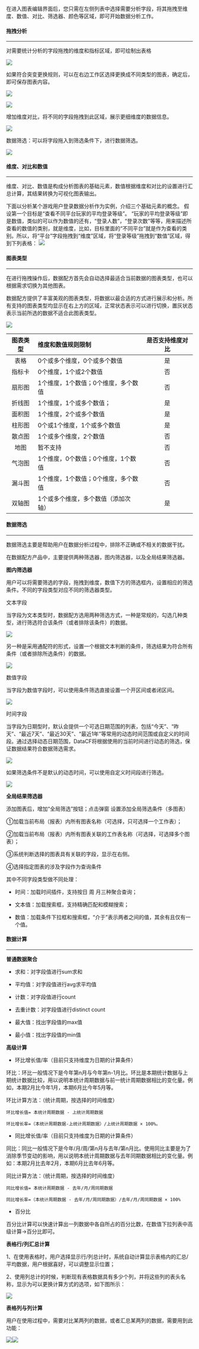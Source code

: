 在进入图表编辑界面后，您只需在左侧列表中选择需要分析字段，将其拖拽至维度、数值、对比、筛选器、颜色等区域，即可开始数据分析工作。

#### **拖拽分析**

---

对需要统计分析的字段拖拽的维度和指标区域，即可绘制出表格

![](/assets/拖拽字段.png)

如果符合突变更换规则，可以在右边工作区选择更换成不同类型的图表，确定后，即可保存图表内容。

![](/assets/更换图表类型.png)

![](/assets/更换图表类型1.png)

增加维度对比，将不同的字段拖拽到此区域，展示更细维度的数据信息。

![](/assets/增加维度对比.png)

数据筛选：可以将字段拖入到筛选条件下，进行数据筛选。

![](/assets/数据筛选.png)

#### **维度、对比和数值**

---

维度、对比、数值是构成分析图表的基础元素，数值根据维度和对比的设置进行汇总计算，其结果转换为可视化图表输出。

下面以分析某个游戏用户登录数据分析作为实例，介绍三个基础元素的概念。
假设第一个目标是“查看不同平台玩家的平均登录等级”。
“玩家的平均登录等级”即是数值，类似的可以作为数值的还有，“登录人数”，“登录次数”等等，用来描述所查看的数值的类别，就是维度，比如，目标里面的“不同平台”就是作为查看的类别。所以，将“平台”字段拖拽到“维度”区域，将“登录等级”拖拽到“数值”区域，得到下列表格：
![](/assets/维度1.png)

#### **图表类型**

---

在进行拖拽操作后，数据配方首先会自动选择最适合当前数据的图表类型，也可以根据需求切换为其他图表。

数据配方提供了丰富美观的图表类型，将数据以最合适的方式进行展示和分析。所有支持的图表类型均显示在右上方的区域，正常状态表示可以进行切换，置灰状态表示当前所选的数据不适合此图表类型。

![](/_book/assets/图表类型1.png)

| 图表类型 | 维度和数值规则限制 | 是否支持维度对比 |
| :---: | :--- | :---: |
| 表格 | 0个或多个维度，0个或多个数值 | 是 |
| 指标卡 | 0个维度，1个或2个数值 | 否 |
| 扇形图 | 1个维度，1个数值；0个维度，多个数值 | 否 |
| 折线图 | 1个维度，1个或多个数值； | 是 |
| 面积图 | 1个维度，2个或多个数值 | 是 |
| 柱形图 | 0个或1个维度，1个或多个数值 | 是 |
| 散点图 | 1个或多个维度，2个数值 | 否 |
| 地图 | 暂不支持 | 否 |
| 气泡图 | 1个维度，0个数值；0个维度，1个数值 | 否 |
| 漏斗图 | 1个维度，1个数值；0个维度，多个数值 | 否 |
| 双轴图 | 1个或多个维度，多个数值（添加次轴） | 是 |

#### **数据筛选**

---

数据筛选主要是帮助用户在数据分析过程中，排除不正确或不相关的数据干扰。

在数据配方产品中，主要提供两种筛选器，图内筛选器，以及全局结果筛选器。

**图内筛选器**

用户可以将需要筛选的字段，拖拽到维度，数值下方的筛选框内，设置相应的筛选条件。不同的字段类型对应不同的筛选器类型。

文本字段

当字段为文本类型时，数据配方选用两种筛选方式，一种是常规的，勾选几种类型，进行筛选符合该条件（或者排除该条件）的数据。

![](/assets/文本筛选.png)

另一种是采用通配符的形式，设置一个根据文本判断的条件，筛选结果为符合所有条件（或者排除所选条件）的数据。

![](/assets/数值筛选.png)

数值字段

当字段为数值字段时，可以使用条件筛选直接设置一个开区间或者闭区间。

![](/assets/数值筛选2.png)

时间字段

当字段为日期型时，默认会提供一个可选日期范围的列表，包括“今天”、“昨天”、“最近7天”、“最近30天”、“最近1年”等常用的动态时间范围或自定义的时间段。通过选择动态日期范围，DataCF将根据使用的当前时间进行动态的筛选，保证数据结果符合数据筛选需求。

![](/assets/时间筛选.png)

如果筛选条件不是默认的动态时间，可以使用自定义时间段进行筛选。

![](/assets/时间筛选2.png)

**全局结果筛选器**

添加图表后，增加“全局筛选”按钮；点击弹窗 设置添加全局筛选条件（多图表）

 ①加载当前布局（报表）内所有图表名称（可选择，只可选择一个工作表）；

 ②加载当前布局（报表）内所有图表关联的工作表名称（可选择，可选择多个图表）；

 ③系统判断选择的图表具有关联的字段，显示在右侧。

 ④选择指定图表的涉及字段作为查询条件

 其中不同字段类型做不同处理：

*  时间：加载时间插件，支持按日 周 月三种聚合查询；

*  文本值：加载搜索框，支持精确匹配和模糊搜索；

*  数值：加载条件下拉框和搜索框，“介于”表示两者之间的值，其余有且仅有一个值。

#### **数据计算**

---

**普通数据聚合**

* 求和：对字段值进行sum求和
* 平均值：对字段值进行avg求平均值
* 计数：对字段值进行count
* 去重计数：对字段值进行distinct count

* 最大值：找出字段值的max值

* 最小值：找出字段值的min值

**高级计算**

* 环比增长值/率（目前只支持维度为日期的计算条件）

环比：环比一般情况下是今年第n月与今年第n-1月比。环比是本期统计数据与上期统计数据比较，用以说明本统计周期数据与前一统计周期数据相比的变化量。例如，本期2月比今年1月，本期6月比今年5月等。

环比计算方法：（统计周期，按选择的时间维度）

`环比增长值= 本统计周期数据 - 上统计周期数据`

`环比增长率=（本统计周期数据-上统计周期数据）/上统计周期数据 × 100%。`

* 同比增长值/率（目前只支持维度为日期的计算条件）

同比：同比一般情况下是今年/月/周/第n月与去年/第n月比。使用同比主要是为了消除季节变动的影响，用以说明本统计周期数据与去年同期数据相比的变化量。例如：本期2月比去年2月，本期6月比去年6月等。

同比计算方法：（统计周期，按选择的时间维度）

`同比增长值= 本统计周期数据 - 去年/月/周同期数据`

`同比增长率=（本统计周期数据 - 去年/月/周同期数据）/去年/月/周同期数据 × 100%`

* 百分比

百分比计算可以快速计算出一列数据中各自所占的百分比数，在数值下拉列表中高级计算-&gt;百分比即可。

**表格行/列汇总计算**

1、在使用表格时，用户选择显示行/列总计时，系统自动计算显示表格内的汇总/平均数据，用户根据喜好，可以调整显示位置；

2、使用列总计的时候，判断现有表格数据具有多少个列，并将这些列的表头名称，显示为可以更换计算方式的选项，如下图所示：

![](/assets/表格汇总.png)

**表格列与列计算**

用户在使用过程中，需要对比某两列的数据，或者汇总某两列的数据，需要用到此功能：

![](/assets/表格列计算.png)![](/assets/表格列计算2.png)

